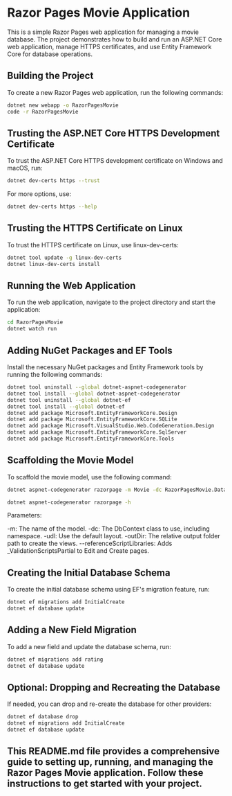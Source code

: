 # Razor Pages Movie Application

This is a simple Razor Pages web application for managing a movie database. The project demonstrates how to build and run an ASP.NET Core web application, manage HTTPS certificates, and use Entity Framework Core for database operations.

## Building the Project

To create a new Razor Pages web application, run the following commands:

```sh
dotnet new webapp -o RazorPagesMovie
code -r RazorPagesMovie
```

## Trusting the ASP.NET Core HTTPS Development Certificate
To trust the ASP.NET Core HTTPS development certificate on Windows and macOS, run:

```sh
dotnet dev-certs https --trust
```

For more options, use:

```sh
dotnet dev-certs https --help
```
## Trusting the HTTPS Certificate on Linux
To trust the HTTPS certificate on Linux, use linux-dev-certs:

```sh
dotnet tool update -g linux-dev-certs
dotnet linux-dev-certs install
```

## Running the Web Application
To run the web application, navigate to the project directory and start the application:

```sh
cd RazorPagesMovie
dotnet watch run
```

## Adding NuGet Packages and EF Tools
Install the necessary NuGet packages and Entity Framework tools by running the following commands:

```sh
dotnet tool uninstall --global dotnet-aspnet-codegenerator
dotnet tool install --global dotnet-aspnet-codegenerator
dotnet tool uninstall --global dotnet-ef
dotnet tool install --global dotnet-ef
dotnet add package Microsoft.EntityFrameworkCore.Design
dotnet add package Microsoft.EntityFrameworkCore.SQLite
dotnet add package Microsoft.VisualStudio.Web.CodeGeneration.Design
dotnet add package Microsoft.EntityFrameworkCore.SqlServer
dotnet add package Microsoft.EntityFrameworkCore.Tools
```

## Scaffolding the Movie Model
To scaffold the movie model, use the following command:

```sh
dotnet aspnet-codegenerator razorpage -m Movie -dc RazorPagesMovie.Data.RazorPagesMovieContext -udl -outDir Pages/Movies --referenceScriptLibraries --databaseProvider sqlite
```

```sh
dotnet aspnet-codegenerator razorpage -h
```

Parameters:

-m: The name of the model.
-dc: The DbContext class to use, including namespace.
-udl: Use the default layout.
-outDir: The relative output folder path to create the views.
--referenceScriptLibraries: Adds _ValidationScriptsPartial to Edit and Create pages.

## Creating the Initial Database Schema
To create the initial database schema using EF's migration feature, run:

```sh
dotnet ef migrations add InitialCreate
dotnet ef database update
```

## Adding a New Field Migration
To add a new field and update the database schema, run:

```sh
dotnet ef migrations add rating
dotnet ef database update
```

## Optional: Dropping and Recreating the Database
If needed, you can drop and re-create the database for other providers:

```sh
dotnet ef database drop
dotnet ef migrations add InitialCreate
dotnet ef database update
```

## This README.md file provides a comprehensive guide to setting up, running, and managing the Razor Pages Movie application. Follow these instructions to get started with your project.

